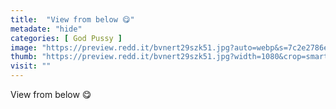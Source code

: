 ```yaml
---
title:  "View from below 😋"
metadate: "hide"
categories: [ God Pussy ]
image: "https://preview.redd.it/bvnert29szk51.jpg?auto=webp&s=7c2e2786e63c7f2ebf3a992b7b52f9b672c8b1d7"
thumb: "https://preview.redd.it/bvnert29szk51.jpg?width=1080&crop=smart&auto=webp&s=0d0a5f14189859993fb0cc537c799413a5aba6e6"
visit: ""
---
```

View from below 😋
